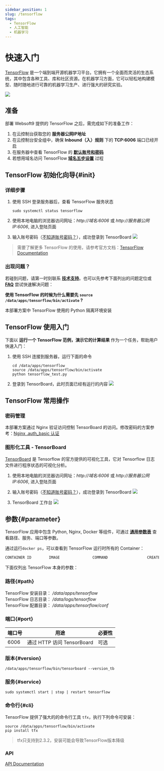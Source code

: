 ```yaml
---
sidebar_position: 1
slug: /tensorflow
tags:
  - TensorFlow
  - 人工智能
  - 机器学习
---
```


# 快速入门

[TensorFlow](https://www.tensorflow.org/) 是一个端到端开源机器学习平台。它拥有一个全面而灵活的生态系统，其中包含各种工具、库和社区资源。在机器学习方面，它可以轻松地构建模型、随时随地进行可靠的机器学习生产、进行强大的研究实验。

![](https://libs.websoft9.com/Websoft9/DocsPicture/en/tensorflow/tensowflow-gui-websoft9.jpg)

## 准备

部署 Websoft9 提供的 TensorFlow 之后，需完成如下的准备工作：

1. 在云控制台获取您的 **服务器公网IP地址** 
2. 在云控制台安全组中，确保 **Inbound（入）规则** 下的 **TCP:6006** 端口已经开启
3. 在服务器中查看 TensorFlow 的 **[默认账号和密码](./setup/credentials)**  
4. 若想用域名访问  TensorFlow **[域名五步设置](./dns#domain)** 过程


## TensorFlow 初始化向导{#init}

### 详细步骤

1. 使用 SSH 登录服务器后，查看 TensorFlow 服务状态
   ```
   sudo systemctl status tensorflow
   ```
2. 使用本地电脑的浏览器访问网址：*http://域名:6006* 或 *http://服务器公网IP:6006*, 进入登陆页面

3. 输入账号密码（[不知道账号密码？](./setup/credentials)），成功登录到 TensorBoard
   ![](https://libs.websoft9.com/Websoft9/DocsPicture/zh/tensorflow/tensorflow-board-websoft9.png)

> 需要了解更多 TensorFlow 的使用，请参考官方文档：[TensorFlow Documentation](https://www.tensorflow.org/learn)


### 出现问题？

若碰到问题，请第一时刻联系 **[技术支持](./helpdesk)**。也可以先参考下面列出的问题定位或  **[FAQ](./faq#setup)** 尝试快速解决问题：

**使用 TensorFlow 的时候为什么需要先 `source /data/apps/tensorflow/bin/activate` ?**

本部署方案中 TensorFlow 使用的 Python 隔离环境安装


## TensorFlow 使用入门

下面以 **运行一个 TensorFlow 范例，演示它的计算结果** 作为一个任务，帮助用户快速入门：

1. 使用 SSH 连接到服务器，运行下面的命令
   ```
   cd /data/apps/tensorflow
   source /data/apps/tensorflow/bin/activate
   python tensorflow_test.py
   ```
2. 登录到 TensorBoard，此时页面已经有运行的内容
   ![](https://libs.websoft9.com/Websoft9/DocsPicture/zh/tensorflow/tensorflow-simpletest-websoft9.png)


## TensorFlow 常用操作

### 密码管理

本部署方案通过 Nginx 验证访问控制 TensorBoard 的访问。修改密码的方案参考：[Nginx .auth_basic 认证](./nginx#authbasic)

### 图形化工具 - TensorBoard

[TensorBoard](https://www.tensorflow.org/tensorboard/) 是 Tensorflow 的官方提供的可视化工具，它对 Tensorflow 日志文件进行程序状态的可视化分析。

1. 使用本地电脑的浏览器访问网址：*http://域名:6006* 或 *http://服务器公网IP:6006*, 进入登陆页面

2. 输入账号密码（[不知道账号密码？](./setup/credentials)），成功登录到 TensorBoard
   ![](https://libs.websoft9.com/Websoft9/DocsPicture/zh/tensorflow/tensorflow-board-websoft9.png)

3. TensorBoard 工作台
   ![](https://libs.websoft9.com/Websoft9/DocsPicture/en/tensorflow/tensorboard.gif)

## 参数{#parameter}

TensorFlow 应用中包含 Python, Nginx, Docker 等组件，可通过 **[通用参数表](./setup/parameter)** 查看路径、服务、端口等参数。

通过运行`docker ps`，可以查看到 TensorFlow 运行时所有的 Container：

```bash
CONTAINER ID        IMAGE               COMMAND                  CREATED             STATUS              PORTS                                NAMES
```


下面仅列出 TensorFlow 本身的参数：

### 路径{#path}

TensorFlow 安装目录： */data/apps/tensorflow*  
TensorFlow 日志目录： */data/logs/tensorflow*  
TensorFlow 配置目录： */data/apps/tensorflow/conf*  

### 端口{#port}

| 端口号 | 用途                                          | 必要性 |
| ------ | --------------------------------------------- | ------ |
| 6006   | 通过 HTTP 访问 TensorBoard | 可选   |



### 版本{#version}

```shell
/data/apps/tensorflow/bin/tensorboard --version_tb
```

### 服务{#service}

```shell
sudo systemctl start | stop | restart tensorflow

```

### 命令行{#cli}

TensorFlow 提供了强大的的命令行工具 `tfx`，执行下列命令可安装：

```
source /data/apps/tensorflow/bin/activate
pip install tfx
```

 >tfx只支持到2.3.2，安装可能会导致TensorFlow版本降级

### API

[API Documentation](https://tensorflow.google.cn/api_docs)

